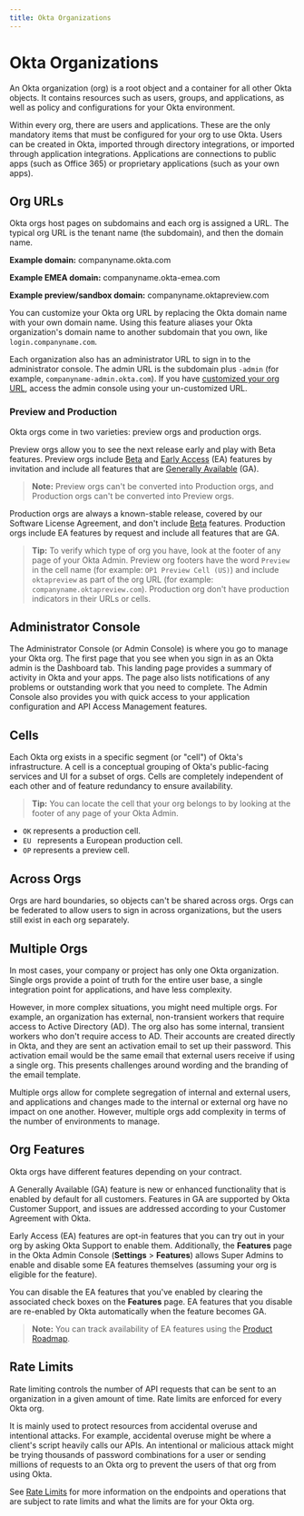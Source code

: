 ```yaml
---
title: Okta Organizations
---
```


# Okta Organizations
An Okta organization (org) is a root object and a container for all other Okta objects. It contains resources such as users, groups, and applications, as well as policy and configurations for your Okta environment.

Within every org, there are users and applications. These are the only mandatory items that must be configured for your org to use Okta. Users can be created in Okta, imported through directory integrations, or imported through application integrations. Applications are connections to public apps (such as Office 365) or proprietary applications (such as your own apps).

## Org URLs
Okta orgs host pages on subdomains and each org is assigned a URL. The typical org URL is the tenant name (the subdomain), and then the domain name.

**Example domain:** companyname.okta.com

**Example EMEA domain:** companyname.okta-emea.com

**Example preview/sandbox domain:** companyname.oktapreview.com

You can customize your Okta org URL by replacing the Okta domain name with your own domain name. Using this feature aliases your Okta organization's domain name to another subdomain that you own, like `login.companyname.com`.

Each organization also has an administrator URL to sign in to the administrator console. The admin URL is the subdomain plus `-admin` (for example, `companyname-admin.okta.com`). If you have [customized your org URL](/docs/guides/custom-url-domain/overview/), access the admin console using your un-customized URL.

### Preview and Production
Okta orgs come in two varieties: preview orgs and production orgs.

Preview orgs allow you to see the next release early and play with Beta features. Preview orgs include [Beta](/docs/reference/releases-at-okta/#beta) and [Early Access](/docs/reference/releases-at-okta/#early-access-ea) (EA) features by invitation and include all features that are [Generally Available](/docs/reference/releases-at-okta/#general-availability-ga) (GA).

> **Note:** Preview orgs can't be converted into Production orgs, and Production orgs can't be converted into Preview orgs.

Production orgs are always a known-stable release, covered by our Software License Agreement, and don't include [Beta](/docs/reference/releases-at-okta/#beta) features. Production orgs include EA features by request and include all features that are GA.

> **Tip:** To verify which type of org you have, look at the footer of any page of your Okta Admin. Preview org footers have the word `Preview` in the cell name (for example: `OP1 Preview Cell (US)`) and include `oktapreview` as part of the org URL (for example: `companyname.oktapreview.com`). Production org don't have production indicators in their URLs or cells.

## Administrator Console
The Administrator Console (or Admin Console) is where you go to manage your Okta org. The first page that you see when you sign in as an Okta admin is the Dashboard tab. This landing page provides a summary of activity in Okta and your apps. The page also lists notifications of any problems or outstanding work that you need to complete. The Admin Console also provides you with quick access to your application configuration and API Access Management features.

## Cells
Each Okta org exists in a specific segment (or "cell") of Okta's infrastructure. A cell is a conceptual grouping of Okta's public-facing services and UI for a subset of orgs. Cells are completely independent of each other and of feature redundancy to ensure availability.

> **Tip:** You can locate the cell that your org belongs to by looking at the footer of any page of your Okta Admin.

* `OK` represents a production cell.
* `EU ` represents a European production cell.
* `OP` represents a preview cell.

## Across Orgs
Orgs are hard boundaries, so objects can't be shared across orgs. Orgs can be federated to allow users to sign in across organizations, but the users still exist in each org separately.

## Multiple Orgs
In most cases, your company or project has only one Okta organization. Single orgs provide a point of truth for the entire user base, a single integration point for applications, and have less complexity. 

However, in more complex situations, you might need multiple orgs. For example, an organization has external, non-transient workers that require access to Active Directory (AD). The org also has some internal, transient workers who don't require access to AD. Their accounts are created directly in Okta, and they are sent an activation email to set up their password. This activation email would be the same email that external users receive if using a single org. This presents challenges around wording and the branding of the email template. 

Multiple orgs allow for complete segregation of internal and external users, and applications and changes made to the internal or external org have no impact on one another. However, multiple orgs add complexity in terms of the number of environments to manage.

## Org Features
Okta orgs have different features depending on your contract.

A Generally Available (GA) feature is new or enhanced functionality that is enabled by default for all customers. Features in GA are supported by Okta Customer Support, and issues are addressed according to your Customer Agreement with Okta.

Early Access (EA) features are opt-in features that you can try out in your org by asking Okta Support to enable them. Additionally, the **Features** page in the Okta Admin Console (**Settings** > **Features**) allows Super Admins to enable and disable some EA features themselves (assuming your org is eligible for the feature). 

You can disable the EA features that you've enabled by clearing the associated check boxes on the **Features** page. EA features that you disable are re-enabled by Okta automatically when the feature becomes GA.

> **Note:** You can track availability of EA features using the [Product Roadmap](https://support.okta.com/help/OktaProductRoadMap).

## Rate Limits
Rate limiting controls the number of API requests that can be sent to an organization in a given amount of time. Rate limits are enforced for every Okta org.

It is mainly used to protect resources from accidental overuse and intentional attacks. For example, accidental overuse might be where a client's script heavily calls our APIs. An intentional or malicious attack might be trying thousands of password combinations for a user or sending millions of requests to an Okta org to prevent the users of that org from using Okta. 

See [Rate Limits](/docs/reference/rate-limits/) for more information on the endpoints and operations that are subject to rate limits and what the limits are for your Okta org.
